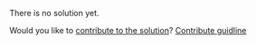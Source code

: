 
There is no solution yet.

Would you like to [contribute to the solution](https://github.com/BFEdev/BFE.dev-solutions/blob/main/react-quiz/Suspense-2_en.md)? [Contribute guidline](https://github.com/BFEdev/BFE.dev-solutions#how-to-contribute)

